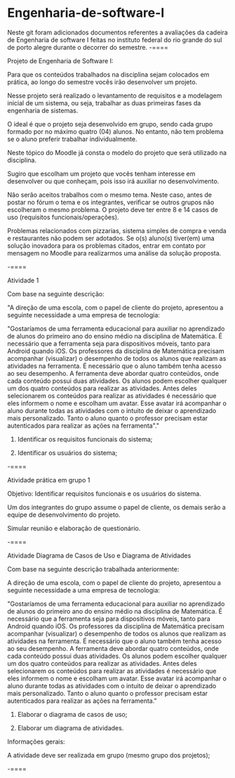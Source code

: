 # Engenharia-de-software-I
Neste git foram adicionados documentos referentes a avaliações da cadeira de Engenharia de software I feitas no instituto federal do rio grande do sul de porto alegre durante o decorrer do semestre.
-====

Projeto de Engenharia de Software I:

Para que os conteúdos trabalhados na disciplina sejam colocados em prática, ao longo do semestre vocês irão desenvolver um projeto.

Nesse projeto será realizado o levantamento de requisitos e a modelagem inicial de um sistema, ou seja, trabalhar as duas primeiras fases da engenharia de sistemas.

O ideal é que o projeto seja desenvolvido em grupo, sendo cada grupo formado por no máximo quatro (04) alunos. No entanto, não tem problema se o aluno preferir trabalhar individualmente. 

Neste tópico do Moodle já consta o modelo do projeto que será utilizado na disciplina.

Sugiro que escolham um projeto que vocês tenham interesse em desenvolver ou que conheçam, pois isso irá auxiliar no desenvolvimento. 

Não serão aceitos trabalhos com o mesmo tema. Neste caso, antes de postar no fórum o tema e os integrantes, verificar se outros grupos não escolheram o mesmo problema.  O projeto deve ter entre 8 e 14 casos de uso (requisitos funcionais/operações).

Problemas relacionados com pizzarias, sistema simples de compra e venda e restaurantes não podem ser adotados. Se o(s) aluno(s) tiver(em) uma solução inovadora para os problemas citados, entrar em contato por mensagem no Moodle para realizarmos uma análise da solução proposta.




-====

Atividade 1

Com base na seguinte descrição:

"A direção de uma escola, com o papel de cliente do projeto, apresentou a seguinte necessidade a uma empresa de tecnologia:

"Gostaríamos de uma ferramenta educacional para auxiliar no aprendizado de alunos do primeiro ano do ensino médio na disciplina de Matemática. É necessário que a ferramenta seja para dispositivos móveis, tanto para Android quando iOS. Os professores da disciplina de Matemática precisam acompanhar (visualizar) o desempenho de todos os alunos que realizam as atividades na ferramenta. É necessário que o aluno também tenha acesso ao seu desempenho. A ferramenta deve abordar quatro conteúdos, onde cada conteúdo possui duas atividades. Os alunos podem escolher qualquer um dos quatro conteúdos para realizar as atividades. Antes deles selecionarem os conteúdos para realizar as atividades é necessário que eles informem o nome e escolham um avatar. Esse avatar irá acompanhar o aluno durante todas as atividades com o intuito de deixar o aprendizado mais personalizado. Tanto o aluno quanto o professor precisam estar autenticados para realizar as ações na ferramenta"."

1. Identificar os requisitos funcionais do sistema;

2. Identificar os usuários do sistema;

-====

Atividade prática em grupo 1

Objetivo: Identificar requisitos funcionais e os usuários do sistema.

Um dos integrantes do grupo assume o papel de cliente, os demais serão a equipe de desenvolvimento do projeto.

Simular reunião e elaboração de questionário.

-====

Atividade Diagrama de Casos de Uso e Diagrama de Atividades

Com base na seguinte descrição trabalhada anteriormente:

A direção de uma escola, com o papel de cliente do projeto, apresentou a seguinte necessidade a uma empresa de tecnologia:

"Gostaríamos de uma ferramenta educacional para auxiliar no aprendizado de alunos do primeiro ano do ensino médio na disciplina de Matemática. É necessário que a ferramenta seja para dispositivos móveis, tanto para Android quando iOS. Os professores da disciplina de Matemática precisam acompanhar (visualizar) o desempenho de todos os alunos que realizam as atividades na ferramenta. É necessário que o aluno também tenha acesso ao seu desempenho. A ferramenta deve abordar quatro conteúdos, onde cada conteúdo possui duas atividades. Os alunos podem escolher qualquer um dos quatro conteúdos para realizar as atividades. Antes deles selecionarem os conteúdos para realizar as atividades é necessário que eles informem o nome e escolham um avatar. Esse avatar irá acompanhar o aluno durante todas as atividades com o intuito de deixar o aprendizado mais personalizado. Tanto o aluno quanto o professor precisam estar autenticados para realizar as ações na ferramenta."

1. Elaborar o diagrama de casos de uso;

2. Elaborar um diagrama de atividades.

Informações gerais:

A atividade deve ser realizada em grupo (mesmo grupo dos projetos);

-====


